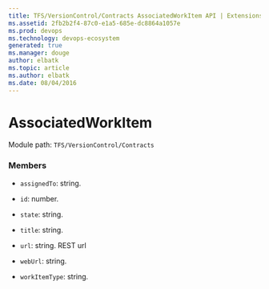 ```yaml
---
title: TFS/VersionControl/Contracts AssociatedWorkItem API | Extensions for Visual Studio Team Services
ms.assetid: 2fb2b2f4-87c0-e1a5-685e-dc8864a1057e
ms.prod: devops
ms.technology: devops-ecosystem
generated: true
ms.manager: douge
author: elbatk
ms.topic: article
ms.author: elbatk
ms.date: 08/04/2016
---
```


# AssociatedWorkItem

Module path: `TFS/VersionControl/Contracts`


### Members

* `assignedTo`: string. 

* `id`: number. 

* `state`: string. 

* `title`: string. 

* `url`: string. REST url

* `webUrl`: string. 

* `workItemType`: string. 

